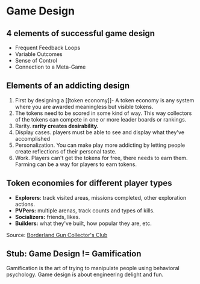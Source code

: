 # Game Design 

## 4 elements of successful game design

- Frequent Feedback Loops
- Variable Outcomes
- Sense of Control
- Connection to a Meta-Game

## Elements of an addicting design

1. First by designing a [[token economy]]- A token economy is any system where you are awarded meaningless but visible tokens.
1. The tokens need to be scored in some kind of way. This way collectors of the tokens can compete in one or more leader boards or rankings. 
1. Rarity. **rarity creates desirability.** 
1. Display cases. players must be able to see and display what they've accomplished
1. Personalization. You can make play more addicting by letting people create reflections of their personal taste. 
1. Work. Players can't get the tokens for free, there needs to earn them. Farming can be a way for players to earn tokens.

## Token economies for different player types
- **Explorers**: track visited areas, missions completed, other exploration actions. 
- **PVPers:** multiple arenas, track counts and types of kills. 
- **Socializers:** friends, likes. 
- **Builders:** what they've built, how popular they are, etc. 

Source: [Borderland Gun Collector's Club](http://steve-yegge.blogspot.com/2012/03/borderlands-gun-collectors-club.html)

## Stub: Game Design != Gamification

Gamification is the art of trying to manipulate people using behavioral psychology. Game design is about engineering delight and fun. 
